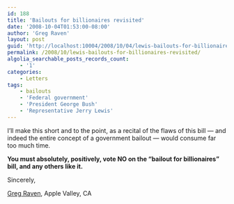 ```yaml
---
id: 188
title: 'Bailouts for billionaires revisited'
date: '2008-10-04T01:53:00-08:00'
author: 'Greg Raven'
layout: post
guid: 'http://localhost:10004/2008/10/04/lewis-bailouts-for-billionaires-revisited/'
permalink: /2008/10/lewis-bailouts-for-billionaires-revisited/
algolia_searchable_posts_records_count:
    - '1'
categories:
    - Letters
tags:
    - bailouts
    - 'Federal government'
    - 'President George Bush'
    - 'Representative Jerry Lewis'
---
```


I’ll make this short and to the point, as a recital of the flaws of this bill — and indeed the entire concept of a government bailout — would consume far too much time.

**You must absolutely, positively, vote NO on the “bailout for billionaires” bill, and any others like it.**

Sincerely,

[Greg Raven](https://www.gregraven.org/), Apple Valley, CA